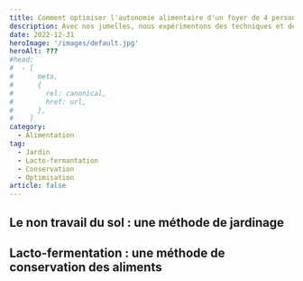 ```yaml
---
title: Comment optimiser l'autonomie alimentaire d'un foyer de 4 personnes
description: Avec nos jumelles, nous expérimentons des techniques et des façons de cultiver et de conserver la nourriture que nous consommons
date: 2022-12-31
heroImage: '/images/default.jpg'
heroAlt: ???
#head:
#  - [
#      meta,
#      {
#        rel: canonical,
#        href: url,
#      },
#    ]
category:
  - Alimentation
tag:
  - Jardin
  - Lacto-fermantation
  - Conservation
  - Optimisation
article: false
---
```


## Le non travail du sol : une méthode de jardinage

## Lacto-fermentation : une méthode de conservation des aliments
